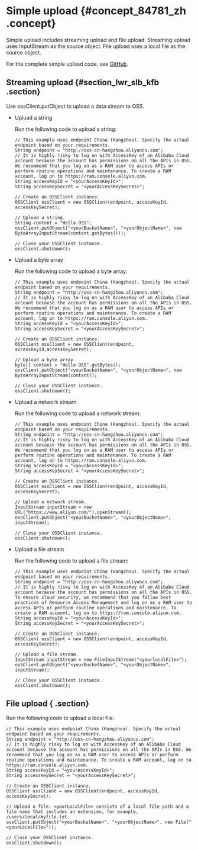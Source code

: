 # Simple upload {#concept_84781_zh .concept}

Simple upload includes streaming upload and file upload. Streaming upload uses InputStream as the source object. File upload uses a local file as the source object.

For the complete simple upload code, see [GitHub](https://github.com/aliyun/aliyun-oss-java-sdk/blob/master/src/samples/SimpleGetObjectSample.java).

## Streaming upload {#section_lwr_slb_kfb .section}

Use ossClient.putObject to upload a data stream to OSS.

-   Upload a string

    Run the following code to upload a string:

    ```language-java
    // This example uses endpoint China (Hangzhou). Specify the actual endpoint based on your requirements.
    String endpoint = "http://oss-cn-hangzhou.aliyuncs.com";
    // It is highly risky to log on with AccessKey of an Alibaba Cloud account because the account has permissions on all the APIs in OSS. We recommend that you log on as a RAM user to access APIs or perform routine operations and maintenance. To create a RAM account, log on to https://ram.console.aliyun.com.
    String accessKeyId = "<yourAccessKeyId>";
    String accessKeySecret = "<yourAccessKeySecret>";
    
    // Create an OSSClient instance.
    OSSClient ossClient = new OSSClient(endpoint, accessKeyId, accessKeySecret);
    
    // Upload a string.
    String content = "Hello OSS";
    ossClient.putObject("<yourBucketName>", "<yourObjectName>", new ByteArrayInputStream(content.getBytes()));
    
    // Close your OSSClient instance.
    ossClient.shutdown();
    
    ```

-   Upload a byte array

    Run the following code to upload a byte array:

    ```language-java
    // This example uses endpoint China (Hangzhou). Specify the actual endpoint based on your requirements.
    String endpoint = "http://oss-cn-hangzhou.aliyuncs.com";
    // It is highly risky to log on with AccessKey of an Alibaba Cloud account because the account has permissions on all the APIs in OSS. We recommend that you log on as a RAM user to access APIs or perform routine operations and maintenance. To create a RAM account, log on to https://ram.console.aliyun.com.
    String accessKeyId = "<yourAccessKeyId>";
    String accessKeySecret = "<yourAccessKeySecret>";
    
    // Create an OSSClient instance.
    OSSClient ossClient = new OSSClient(endpoint, accessKeyId,accessKeySecret);
    
    // Upload a byte array.
    byte[] content = "Hello OSS".getBytes();
    ossClient.putObject("<yourBucketName>", "<yourObjectName>", new ByteArrayInputStream(content));
    
    // Close your OSSClient instance.
    ossClient.shutdown();
    
    ```

-   Upload a network stream

    Run the following code to upload a network stream:

    ```language-java
    // This example uses endpoint China (Hangzhou). Specify the actual endpoint based on your requirements.
    String endpoint = "http://oss-cn-hangzhou.aliyuncs.com";
    // It is highly risky to log on with AccessKey of an Alibaba Cloud account because the account has permissions on all the APIs in OSS. We recommend that you log on as a RAM user to access APIs or perform routine operations and maintenance. To create a RAM account, log on to https://ram.console.aliyun.com.
    String accessKeyId = "<yourAccessKeyId>";
    String accessKeySecret = "<yourAccessKeySecret>";
    
    // Create an OSSClient instance.
    OSSClient ossClient = new OSSClient(endpoint, accessKeyId, accessKeySecret);
    
    // Upload a network stream.
    InputStream inputStream = new URL("https://www.aliyun.com/").openStream();
    ossClient.putObject("<yourBucketName>", "<yourObjectName>", inputStream);
    
    // Close your OSSClient instance.
    ossClient.shutdown();
    
    ```

-   Upload a file stream

    Run the following code to upload a file stream:

    ```language-java
    // This example uses endpoint China (Hangzhou). Specify the actual endpoint based on your requirements.
    String endpoint = "http://oss-cn-hangzhou.aliyuncs.com";
    // It is highly risky to log on with AccessKey of an Alibaba Cloud account because the account has permissions on all the APIs in OSS. To ensure cloud security, we recommend that you follow best practices of Resource Access Management and log on as a RAM user to access APIs or perform routine operations and maintenance. To create a RAM account, log on to https://ram.console.aliyun.com.
    String accessKeyId = "<yourAccessKeyId>";
    String accessKeySecret = "<yourAccessKeySecret>";
    
    // Create an OSSClient instance.
    OSSClient ossClient = new OSSClient(endpoint, accessKeyId, accessKeySecret);
    
    // Upload a file stream.
    InputStream inputStream = new FileInputStream("<yourlocalFile>");
    ossClient.putObject("<yourBucketName>", "<yourObjectName>", inputStream);
    
    // Close your OSSClient instance.
    ossClient.shutdown();
    
    ```


## File upload { .section}

Run the following code to upload a local file:

```language-java
// This example uses endpoint China (Hangzhou). Specify the actual endpoint based on your requirements.
String endpoint = "http://oss-cn-hangzhou.aliyuncs.com";
// It is highly risky to log on with AccessKey of an Alibaba Cloud account because the account has permissions on all the APIs in OSS. We recommend that you log on as a RAM user to access APIs or perform routine operations and maintenance. To create a RAM account, log on to https://ram.console.aliyun.com.
String accessKeyId = "<yourAccessKeyId>";
String accessKeySecret = "<yourAccessKeySecret>";

// Create an OSSClient instance.
OSSClient ossClient = new OSSClient(endpoint, accessKeyId, accessKeySecret);

// Upload a file. <yourLocalFile> consists of a local file path and a file name that includes an extension, for example, /users/local/myfile.txt.
ossClient.putObject("<yourBucketName>", "<yourObjectName>", new File("<yourLocalFile>"));

// Close your OSSClient instance.
ossClient.shutdown();

```

